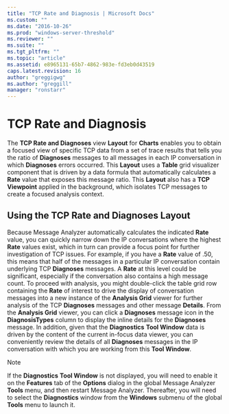 ```yaml
---
title: "TCP Rate and Diagnosis | Microsoft Docs"
ms.custom: ""
ms.date: "2016-10-26"
ms.prod: "windows-server-threshold"
ms.reviewer: ""
ms.suite: ""
ms.tgt_pltfrm: ""
ms.topic: "article"
ms.assetid: e8965131-65b7-4862-983e-fd3eb0d43519
caps.latest.revision: 16
author: "greggigwg"
ms.author: "greggill"
manager: "ronstarr"
---
```

# TCP Rate and Diagnosis
The **TCP Rate and Diagnoses** view **Layout** for **Charts** enables you to obtain a focused view of specific TCP data from a set of trace results that tells you the ratio of **Diagnoses** messages to all messages in each IP conversation in which **Diagnoses** errors occurred. This **Layout** uses a **Table** grid visualizer component that is driven by a data formula that automatically calculates a **Rate** value that exposes this message ratio. This **Layout** also has a **TCP** **Viewpoint** applied in the background, which isolates TCP messages to create a focused analysis context.  
  
## Using the TCP Rate and Diagnoses Layout  
 Because Message Analyzer automatically calculates the indicated **Rate** value, you can quickly narrow down the IP conversations where the highest **Rate** values exist, which in turn can provide a focus point for further investigation of TCP issues. For example, if you have a **Rate** value of .50, this means that half of the messages in a particular IP conversation contain underlying TCP **Diagnoses** messages. A **Rate** at this level could be significant, especially if the conversation also contains a high message count. To proceed with analysis, you might double-click the table grid row containing the **Rate** of interest to drive the display of conversation messages into a new instance of the **Analysis Grid** viewer for further analysis of the TCP **Diagnoses** messages and other message **Details**. From the **Analysis Grid** viewer, you can click a **Diagnoses** message icon in the **DiagnosisTypes** column to display the inline details for the **Diagnoses** message. In addition, given that the **Diagnostics** **Tool Window** data is driven by the content of the current in-focus data viewer, you can conveniently review the details of all **Diagnoses** messages in the IP conversation with which you are working from this **Tool Window**.  
  
> [!NOTE]
>  If the **Diagnostics** **Tool Window** is not displayed, you will need to enable it on the **Features** tab of the **Options** dialog in the global Message Analyzer **Tools** menu, and then restart Message Analyzer. Thereafter, you will need to select the **Diagnostics** window from the **Windows** submenu of the global **Tools** menu to launch it.